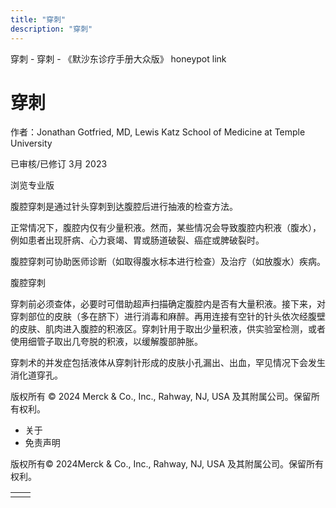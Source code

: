 ```yaml
---
title: "穿刺"
description: "穿刺"
---
```


﻿穿刺 \- 穿刺 \- 《默沙东诊疗手册大众版》 honeypot link

# 穿刺

作者：Jonathan Gotfried, MD, Lewis Katz School of Medicine at Temple University

已审核/已修订 3月 2023

浏览专业版

腹腔穿刺是通过针头穿刺到达腹腔后进行抽液的检查方法。

正常情况下，腹腔内仅有少量积液。然而，某些情况会导致腹腔内积液（腹水），例如患者出现肝病、心力衰竭、胃或肠道破裂、癌症或脾破裂时。

腹腔穿刺可协助医师诊断（如取得腹水标本进行检查）及治疗（如放腹水）疾病。

腹腔穿刺



穿刺前必须查体，必要时可借助超声扫描确定腹腔内是否有大量积液。接下来，对穿刺部位的皮肤（多在脐下）进行消毒和麻醉。再用连接有空针的针头依次经腹壁的皮肤、肌肉进入腹腔的积液区。穿刺针用于取出少量积液，供实验室检测，或者使用细管子取出几夸脱的积液，以缓解腹部肿胀。

穿刺术的并发症包括液体从穿刺针形成的皮肤小孔漏出、出血，罕见情况下会发生消化道穿孔。



版权所有 © 2024
Merck & Co., Inc., Rahway, NJ, USA 及其附属公司。保留所有权利。

- 关于
- 免责声明

版权所有© 2024Merck & Co., Inc., Rahway, NJ, USA 及其附属公司。保留所有权利。

|     |     |
| --- | --- |
|  |  |